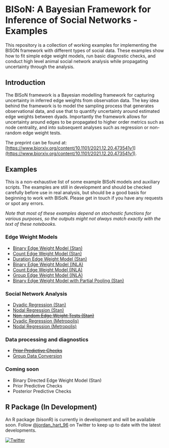 # BISoN: A Bayesian Framework for Inference of Social Networks - Examples

This repository is a collection of working examples for implementing the BISON framework with different types of social data. These examples show how to fit simple edge weight models, run basic diagnostic checks, and conduct high level animal social network analysis while propagating uncertainty through the analysis.

## Introduction

The BISoN framework is a Bayesian modelling framework for capturing uncertainty in inferred edge weights from observation data. The key idea behind the framework is to model the sampling process that generates observational data, and use that to quantify uncertainty around estimated edge weights between dyads. Importantly the framework allows for uncertainty around edges to be propagated to higher order metrics such as node centrality, and into subsequent analyses such as regression or non-random edge weight tests.

The preprint can be found at: [https://www.biorxiv.org/content/10.1101/2021.12.20.473541v1](https://www.biorxiv.org/content/10.1101/2021.12.20.473541v1).

## Examples

This is a non-exhaustive list of some example BISoN models and auxiliary scripts. The examples are still in development and should be checked carefully before use in real analysis, but should be a good basis for beginning to work with BISoN. Please get in touch if you have any requests or spot any errors.

*Note that most of these examples depend on stochastic functions for various purposes, so the outputs might not always match exactly with the text of these notebooks.*

### Edge Weight Models
* [Binary Edge Weight Model (Stan)](examples/ewm_binary.md)
* [Count Edge Weight Model (Stan)](examples/ewm_count.md)
* [Duration Edge Weight Model (Stan)](examples/ewm_duration.md)
* [Binary Edge Weight Model (INLA)](examples/ewm_binary_inla.md)
* [Count Edge Weight Model (INLA)](examples/ewm_count_inla.md)
* [Group Edge Weight Model (INLA)](examples/ewm_group_inla.md)
* [Binary Edge Weight Model with Partial Pooling (Stan)](models/pooled_count_model.stan)

### Social Network Analysis
* [Dyadic Regression (Stan)](examples/dyadic_regression_stan.md)
* [Nodal Regression (Stan)](examples/nodal_regression_stan.md)
* ~~[Non-random Edge Weight Tests (Stan)]()~~
* [Dyadic Regression (Metropolis)](examples/dyadic_regression_metropolis.md)
* [Nodal Regression (Metropolis)](examples/nodal_regression_metropolis.md)

### Data processing and diagnostics
* ~~[Prior Predictive Checks]()~~
* [Group Data Conversion](examples/convert_gbi.md)

### Coming soon
* Binary Directed Edge Weight Model (Stan)
* Prior Predictive Checks
* Posterior Predictive Checks


## R Package (In Development)

An R package (bisonR) is currently in development and will be available soon. Follow [@jordan_hart_96](https://twitter.com/jordan_hart_96) on Twitter to keep up to date with the latest developments.

[![Twitter](https://img.shields.io/twitter/url/https/twitter.com/jordan_hart_96.svg?style=social&label=Follow%20%40jordan_hart_96)](https://twitter.com/jordan_hart_96)

